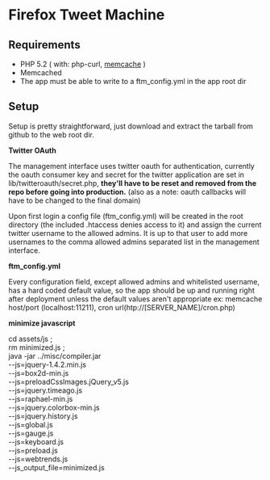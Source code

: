 Firefox Tweet Machine
=====================

## Requirements

- PHP 5.2 ( with: php-curl, [memcache](http://pecl.php.net/package/memcache) )
- Memcached
- The app must be able to write to a ftm_config.yml in the app root dir

## Setup

Setup is pretty straightforward, just download and extract the tarball from github to the web root dir.

**Twitter OAuth**

The management interface uses twitter oauth for authentication, currently the oauth consumer key and secret for the twitter application are set in lib/twitteroauth/secret.php, **they'll have to be reset and removed from the repo before going into production.** (also as a note: oauth callbacks will have to be changed to the final domain)

Upon first login a config file (ftm_config.yml) will be created in the root directory (the included .htaccess denies access to it) and assign the current twitter username to the allowed admins. It is up to that user to add more usernames to the comma allowed admins separated list in the management interface.

**ftm_config.yml**

Every configuration field, except allowed admins and whitelisted username, has a hard coded default value,
so the app should be up and running right after deployment unless the default values aren't appropriate
ex: memcache host/port (localhost:11211), cron url(htp://[SERVER_NAME]/cron.php)

**minimize javascript**

cd assets/js ; \
rm minimized.js ; \
java -jar ../misc/compiler.jar \
--js=jquery-1.4.2.min.js \
--js=box2d-min.js \
--js=preloadCssImages.jQuery_v5.js \
--js=jquery.timeago.js \
--js=raphael-min.js \
--js=jquery.colorbox-min.js \
--js=jquery.history.js \
--js=global.js \
--js=gauge.js \
--js=keyboard.js \
--js=preload.js \
--js=webtrends.js \
--js_output_file=minimized.js